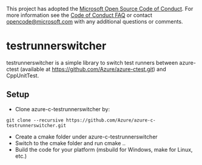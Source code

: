 This project has adopted the [Microsoft Open Source Code of Conduct](https://opensource.microsoft.com/codeofconduct/). For more information see the [Code of Conduct FAQ](https://opensource.microsoft.com/codeofconduct/faq/) or contact [opencode@microsoft.com](mailto:opencode@microsoft.com) with any additional questions or comments.

# testrunnerswitcher

testrunnerswitcher is a simple library to switch test runners between azure-ctest (available at https://github.com/Azure/azure-ctest.git) and CppUnitTest.

## Setup

- Clone azure-c-testrunnerswitcher by:
```
git clone --recursive https://github.com/Azure/azure-c-testrunnerswitcher.git
```
- Create a cmake folder under azure-c-testrunnerswitcher
- Switch to the cmake folder and run
   cmake ..
- Build the code for your platform (msbuild for Windows, make for Linux, etc.)
